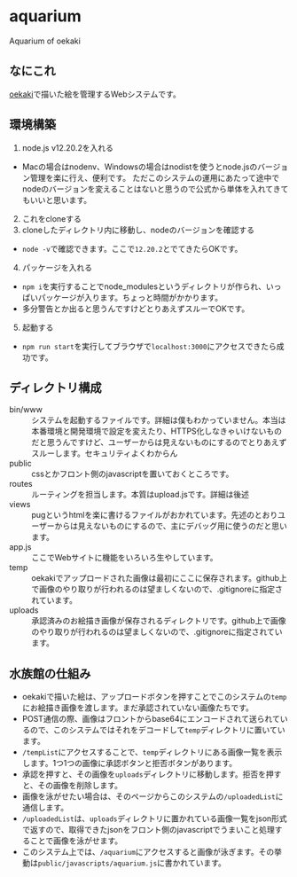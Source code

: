 # aquarium
Aquarium of oekaki

## なにこれ
[oekaki](https://github.com/pelab2021/oekaki)で描いた絵を管理するWebシステムです。

## 環境構築
1. node.js v12.20.2を入れる

- Macの場合はnodenv、Windowsの場合はnodistを使うとnode.jsのバージョン管理を楽に行え、便利です。
ただこのシステムの運用にあたって途中でnodeのバージョンを変えることはないと思うので公式から単体を入れてきてもいいと思います。

2. これをcloneする
3. cloneしたディレクトリ内に移動し、nodeのバージョンを確認する
- `node -v`で確認できます。ここで`12.20.2`とでてきたらOKです。
4. パッケージを入れる
- `npm i`を実行することでnode_modulesというディレクトリが作られ、いっぱいパッケージが入ります。ちょっと時間がかかります。
- 多分警告とか出ると思うんですけどとりあえずスルーでOKです。
5. 起動する
- `npm run start`を実行してブラウザで`localhost:3000`にアクセスできたら成功です。

## ディレクトリ構成
<dl>
  <dt>bin/www</dt>
  <dd>システムを起動するファイルです。詳細は僕もわかっていません。本当は本番環境と開発環境で設定を変えたり、HTTPS化しなきゃいけないものだと思うんですけど、ユーザーからは見えないものにするのでとりあえずスルーします。セキュリティよくわからん</dd>
  <dt>public</dt>
  <dd>cssとかフロント側のjavascriptを置いておくところです。</dd>
  <dt>routes</dt>
  <dd>ルーティングを担当します。本質はupload.jsです。詳細は後述</dd>
  <dt>views</dt>
  <dd>pugというhtmlを楽に書けるファイルがおかれています。先述のとおりユーザーからは見えないものにするので、主にデバッグ用に使うのだと思います。</dd>
  <dt>app.js</dt>
  <dd>ここでWebサイトに機能をいろいろ生やしています。</dd>
  <dt>temp</dt>
  <dd>oekakiでアップロードされた画像は最初にここに保存されます。github上で画像のやり取りが行われるのは望ましくないので、.gitignoreに指定されています。</dd>
  <dt>uploads</dt>
  <dd>承認済みのお絵描き画像が保存されるディレクトリです。github上で画像のやり取りが行われるのは望ましくないので、.gitignoreに指定されています。</dd>
</dl>

## 水族館の仕組み
- oekakiで描いた絵は、アップロードボタンを押すことでこのシステムの`temp`にお絵描き画像を渡します。まだ承認されていない画像たちです。
- POST通信の際、画像はフロントからbase64にエンコードされて送られているので、このシステムではそれをデコードして`temp`ディレクトリに置いています。
- `/tempList`にアクセスすることで、`temp`ディレクトリにある画像一覧を表示します。1つ1つの画像に承認ボタンと拒否ボタンがあります。
- 承認を押すと、その画像を`uploads`ディレクトリに移動します。拒否を押すと、その画像を削除します。
- 画像を泳がせたい場合は、そのページからこのシステムの`/uploadedList`に通信します。
- `/uploadedList`は、`uploads`ディレクトリに置かれている画像一覧をjson形式で返すので、取得できたjsonをフロント側のjavascriptでうまいこと処理することで画像を泳がせます。
- このシステム上では、`/aquarium`にアクセスすると画像が泳ぎます。その挙動は`public/javascripts/aquarium.js`に書かれています。
